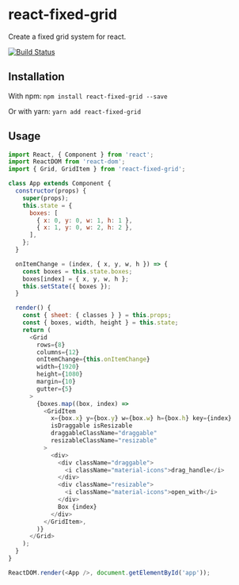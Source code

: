 # react-fixed-grid

Create a fixed grid system for react.

[![Build Status](https://travis-ci.org/Aestetype/react-fixed-grid.svg?branch=master)](https://travis-ci.org/Aestetype/react-fixed-grid)

## Installation

With npm: `npm install react-fixed-grid --save`

Or with yarn: `yarn add react-fixed-grid`

## Usage

```javascript
import React, { Component } from 'react';
import ReactDOM from 'react-dom';
import { Grid, GridItem } from 'react-fixed-grid';

class App extends Component {
  constructor(props) {
    super(props);
    this.state = {
      boxes: [
        { x: 0, y: 0, w: 1, h: 1 },
        { x: 1, y: 0, w: 2, h: 2 },
      ],
    };
  }

  onItemChange = (index, { x, y, w, h }) => {
    const boxes = this.state.boxes;
    boxes[index] = { x, y, w, h };
    this.setState({ boxes });
  }

  render() {
    const { sheet: { classes } } = this.props;
    const { boxes, width, height } = this.state;
    return (
      <Grid
        rows={8}
        columns={12}
        onItemChange={this.onItemChange}
        width={1920}
        height={1080}
        margin={10}
        gutter={5}
      >
        {boxes.map((box, index) =>
          <GridItem
            x={box.x} y={box.y} w={box.w} h={box.h} key={index}
            isDraggable isResizable
            draggableClassName="draggable"
            resizableClassName="resizable"
          >
            <div>
              <div className="draggable">
                <i className="material-icons">drag_handle</i>
              </div>
              <div className="resizable">
                <i className="material-icons">open_with</i>
              </div>
              Box {index}
            </div>
          </GridItem>,
        )}
      </Grid>
    );
  }
}

ReactDOM.render(<App />, document.getElementById('app'));
```
